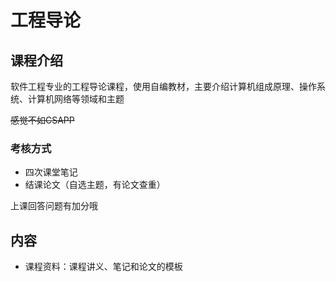 # 工程导论

## 课程介绍

软件工程专业的工程导论课程，使用自编教材，主要介绍计算机组成原理、操作系统、计算机网络等领域和主题

~~感觉不如CSAPP~~

### 考核方式

- 四次课堂笔记
- 结课论文（自选主题，有论文查重）

上课回答问题有加分哦

## 内容

- 课程资料：课程讲义、笔记和论文的模板
